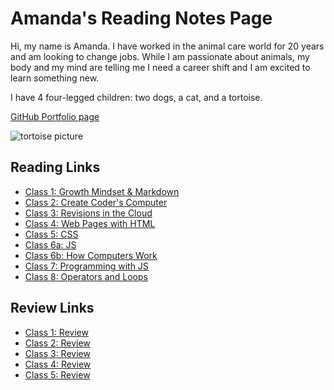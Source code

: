 # Amanda's Reading Notes Page

Hi, my name is Amanda. I have worked in the animal care world for 20 years and am looking to change jobs. While I am passionate about animals, my body and my mind are telling me I need a career shift and I am excited to learn something new. 

I have 4 four-legged children: two dogs, a cat, and a tortoise.

[GitHub Portfolio page](https://github.com/ashaff24)

![tortoise picture](https://www.thesprucepets.com/thmb/ZhoosbjJW0_47-asAJBy23wo1v8=/960x0/filters:no_upscale():max_bytes(150000):strip_icc():format(webp)/Indianstartortoise-GettyImages-158473585-590f87235f9b586470b20633.jpg)

## Reading Links

- [Class 1: Growth Mindset & Markdown](Markdown.md)
- [Class 2: Create Coder's Computer](Coders_Computer.md)
- [Class 3: Revisions in the Cloud](revisions.md)
- [Class 4: Web Pages with HTML](html.md)
- [Class 5: CSS](css.md)
- [Class 6a: JS](js.md)
- [Class 6b: How Computers Work](HowComputersWork.md)
- [Class 7: Programming with JS](ProgrammingWithJS.md)
- [Class 8: Operators and Loops](OperatorsAndLoops.md)

## Review Links

- [Class 1: Review](class1_review.md)
- [Class 2: Review](class2_review.md)
- [Class 3: Review](class3_review.md)
- [Class 4: Review](class4_review.md)
- [Class 5: Review](class5_review.md)


